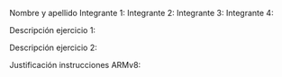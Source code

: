 Nombre y apellido 
Integrante 1: 
Integrante 2:
Integrante 3:
Integrante 4:


Descripción ejercicio 1: 


Descripción ejercicio 2:


Justificación instrucciones ARMv8:





